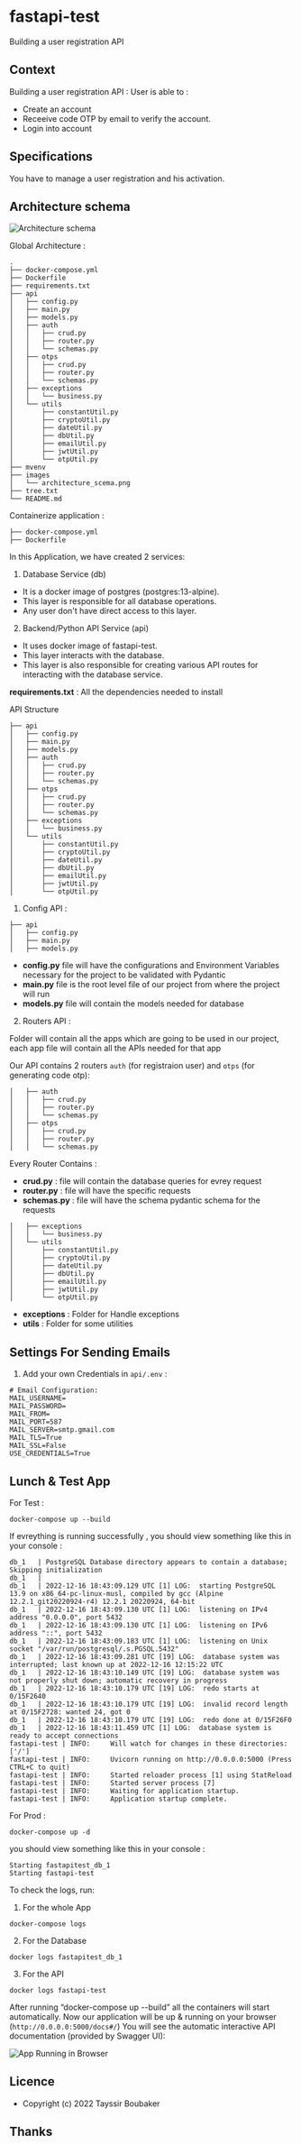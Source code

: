 # fastapi-test
Building a user registration API

## Context

Building a user registration API :
User is able to :
- Create an account
- Receeive code OTP by email to verify the account.
- Login into account


## Specifications
You have to manage a user registration and his activation.

## Architecture schema
![Architecture schema](images/architecture_scema.png)

Global Architecture : 

```
.
├── docker-compose.yml
├── Dockerfile
├── requirements.txt
├── api
│   ├── config.py
│   ├── main.py
│   ├── models.py
│   ├── auth
│   │   ├── crud.py
│   │   ├── router.py
│   │   └── schemas.py
│   ├── otps
│   │   ├── crud.py
│   │   ├── router.py
│   │   └── schemas.py
│   ├── exceptions
│   │   └── business.py
│   └── utils
│       ├── constantUtil.py
│       ├── cryptoUtil.py
│       ├── dateUtil.py
│       ├── dbUtil.py
│       ├── emailUtil.py
│       ├── jwtUtil.py
│       └── otpUtil.py
├── mvenv
├── images
│   └── architecture_scema.png
├── tree.txt
└── README.md
```

Containerize application :

```
├── docker-compose.yml
├── Dockerfile
```

In this Application, we have created 2 services:

1. Database Service (db)
* It is a docker image of postgres (postgres:13-alpine). 
* This layer is responsible for all database operations.
* Any user don't have direct access to this layer.

2. Backend/Python API Service (api)
* It uses docker image of fastapi-test.
* This layer interacts with the database.
* This layer is also responsible for creating various API routes for interacting with the database service.

**requirements.txt** : All the dependencies needed to install

API Structure 
```
├── api
│   ├── config.py
│   ├── main.py
│   ├── models.py
│   ├── auth
│   │   ├── crud.py
│   │   ├── router.py
│   │   └── schemas.py
│   ├── otps
│   │   ├── crud.py
│   │   ├── router.py
│   │   └── schemas.py
│   ├── exceptions
│   │   └── business.py
│   └── utils
│       ├── constantUtil.py
│       ├── cryptoUtil.py
│       ├── dateUtil.py
│       ├── dbUtil.py
│       ├── emailUtil.py
│       ├── jwtUtil.py
│       └── otpUtil.py
```

1. Config API :

```
├── api
│   ├── config.py
│   ├── main.py
│   ├── models.py
```
* **config.py** file will have the configurations and Environment Variables necessary for the project to be validated with Pydantic
* **main.py** file is the root level file of our project from where the project will run
* **models.py** file will contain the models needed for database

2. Routers API :

Folder will contain all the apps which are going to be used in our project, each app file will contain all the APIs needed for that app

Our API contains 2 routers `auth` (for registraion user) and `otps` (for generating code otp):
```
│   ├── auth
│   │   ├── crud.py
│   │   ├── router.py
│   │   └── schemas.py
│   ├── otps
│   │   ├── crud.py
│   │   ├── router.py
│   │   └── schemas.py
```

Every Router Contains : 

* **crud.py** : file will contain the database queries for evrey request
* **router.py** : file will have the specific requests
* **schemas.py** : file will have the schema pydantic schema for the requests

```
│   ├── exceptions
│   │   └── business.py
│   └── utils
│       ├── constantUtil.py
│       ├── cryptoUtil.py
│       ├── dateUtil.py
│       ├── dbUtil.py
│       ├── emailUtil.py
│       ├── jwtUtil.py
│       └── otpUtil.py
```
* **exceptions** : Folder for Handle exceptions
* **utils** : Folder for some utilities

## Settings For Sending Emails

1. Add your own Credentials in `api/.env` : 

```
# Email Configuration:
MAIL_USERNAME=
MAIL_PASSWORD=
MAIL_FROM=
MAIL_PORT=587
MAIL_SERVER=smtp.gmail.com
MAIL_TLS=True
MAIL_SSL=False
USE_CREDENTIALS=True
```

## Lunch & Test App

For Test : 

```
docker-compose up --build
```
If evreything is running successfully , you should view something like this in your console :

```
db_1   | PostgreSQL Database directory appears to contain a database; Skipping initialization
db_1   | 
db_1   | 2022-12-16 18:43:09.129 UTC [1] LOG:  starting PostgreSQL 13.9 on x86_64-pc-linux-musl, compiled by gcc (Alpine 12.2.1_git20220924-r4) 12.2.1 20220924, 64-bit
db_1   | 2022-12-16 18:43:09.130 UTC [1] LOG:  listening on IPv4 address "0.0.0.0", port 5432
db_1   | 2022-12-16 18:43:09.130 UTC [1] LOG:  listening on IPv6 address "::", port 5432
db_1   | 2022-12-16 18:43:09.183 UTC [1] LOG:  listening on Unix socket "/var/run/postgresql/.s.PGSQL.5432"
db_1   | 2022-12-16 18:43:09.281 UTC [19] LOG:  database system was interrupted; last known up at 2022-12-16 12:15:22 UTC
db_1   | 2022-12-16 18:43:10.149 UTC [19] LOG:  database system was not properly shut down; automatic recovery in progress
db_1   | 2022-12-16 18:43:10.179 UTC [19] LOG:  redo starts at 0/15F2640
db_1   | 2022-12-16 18:43:10.179 UTC [19] LOG:  invalid record length at 0/15F2728: wanted 24, got 0
db_1   | 2022-12-16 18:43:10.179 UTC [19] LOG:  redo done at 0/15F26F0
db_1   | 2022-12-16 18:43:11.459 UTC [1] LOG:  database system is ready to accept connections
fastapi-test | INFO:     Will watch for changes in these directories: ['/']
fastapi-test | INFO:     Uvicorn running on http://0.0.0.0:5000 (Press CTRL+C to quit)
fastapi-test | INFO:     Started reloader process [1] using StatReload
fastapi-test | INFO:     Started server process [7]
fastapi-test | INFO:     Waiting for application startup.
fastapi-test | INFO:     Application startup complete.
```

For Prod : 
```
docker-compose up -d
```

you should view something like this in your console :

```
Starting fastapitest_db_1
Starting fastapi-test
```

To check the logs, run:

1. For the whole App

```
docker-compose logs
```

2. For the Database

```
docker logs fastapitest_db_1
```

3. For the API

```
docker logs fastapi-test
``` 

After running “docker-compose up --build” all the containers will start automatically. 
Now our application will be up & running on your browser (`http://0.0.0.0:5000/docs#/`)
You will see the automatic interactive API documentation (provided by Swagger UI):

![App Running in Browser](images/View_app_browser.png)


## Licence

* Copyright (c) 2022 Tayssir Boubaker

## Thanks